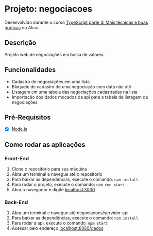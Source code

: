# Projeto: negociacoes

Desenvolvido durante o curso [TypeScript parte 3: Mais técnicas e boas práticas](https://www.alura.com.br/curso-online-typescript-tecnicas-boas-praticas) da Alura.

## Descrição

Projeto web de negociações em bolsa de valores.

## Funcionalidades

- Cadastro de negociações em uma lista
- Bloqueio de cadastro de uma negociação com data não útil
- Listagem em uma tabela das negociações cadastradas na lista
- Importação dos dados mocados da api para a tabela de listagem de negociações

## Pré-Requisitos

- [x] [Node.js](https://nodejs.org/en/download/)

## Como rodar as aplicações

### Front-End

1. Clone o repositório para sua máquina
2. Abra um terminal e navegue até o repositório
3. Para baixar as dependências, execute o comando: ```npm install```
4. Para rodar o projeto, execute o comando: ```npm run start```
5. Abra o navegador e digite [localhost:3000](http://localhost:3000)

### Back-End

1. Abra um terminal e navegue até negociacoes/servidor-api
2. Para baixar as dependências, execute o comando: ```npm install```
3. Para rodar a api, execute o comando: ```npm start```
4. Acessar pelo endereço [localhost:8080/dados](http://localhost:8080/dados)
